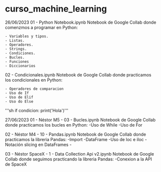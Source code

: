 # curso_machine_learning
26/06/2023
  01 - Python Notebook.ipynb
  Notebook de Google Collab donde comenzmos a programar en Python:
  
    - Variables y tipos.
    - Listas.
    - Operadores.
    - Strings.
    - Condiciones.
    - Bucles.
    - Funciones
    - Diccionarios
      
  02 - Condicionales.ipynb
  Notebook de Google Collab donde practicamos los condicionales en Python:
  
    - Operadores de comparacion
    - Uso de If 
    - Uso de Elif
    - Uso do Else
  '''sh
      if condicion:
        print('Hola')'''
  
27/06/2023
  01 - Néstor M5 - 03 - Bucles.ipynb
    Notebook de Google Collab donde practicamos los bucles en Python:
      -Uso de While
      -Uso de For
  
  02 - Néstor M4 - 10 - Pandas.ipynb
    Notebook de Google Collab donde practicamos la libreria Pandas:
      -Import
      -DataFrame
      -Uso de loc e iloc
      -Notación slicing en DataFrames
      -
    
  03 - Néstor SpaceX - 1 - Data Collection Api v2.ipynb
    Notebook de Google Collab donde seguimos practicando la libreria Pandas:
      -Conexion a la API de SpaceX 
